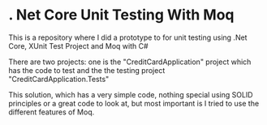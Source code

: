 # . Net Core Unit Testing With Moq
This is a repository where I did a prototype to for unit testing using .Net Core, XUnit Test Project and Moq with C#

There are two projects: one is the "CreditCardApplication" project which has the code to test and the the testing project "CreditCardApplication.Tests"

This solution, which has a very simple code, nothing special using SOLID principles or a great code to look at, but most important is I tried to use the different features of Moq.
